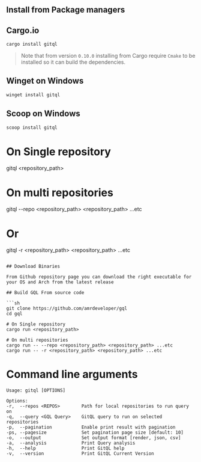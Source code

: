 ## Install from Package managers

## Cargo.io

```sh
cargo install gitql
```

> Note that from version `0.10.0` installing from Cargo require `Cmake` to be installed so it can build the dependencies.

## Winget on Windows

```sh
winget install gitql
```

## Scoop on Windows

```sh
scoop install gitql
```

# On Single repository
gitql <repository_path>

# On multi repositories
gitql --repo <repository_path> <repository_path> ...etc

# Or
gitql -r <repository_path> <repository_path> ...etc
```

## Download Binaries

From Github repository page you can download the right executable for your OS and Arch from the latest release

## Build GQL From source code

```sh
git clone https://github.com/amrdeveloper/gql
cd gql

# On Single repository
cargo run <repository_path>

# On multi repositories
cargo run -- --repo <repository_path> <repository_path> ...etc
cargo run -- -r <repository_path> <repository_path> ...etc
```

# Command line arguments

```
Usage: gitql [OPTIONS]

Options:
-r,  --repos <REPOS>        Path for local repositories to run query on
-q,  --query <GQL Query>    GitQL query to run on selected repositories
-p,  --pagination           Enable print result with pagination
-ps, --pagesize             Set pagination page size [default: 10]
-o,  --output               Set output format [render, json, csv]
-a,  --analysis             Print Query analysis
-h,  --help                 Print GitQL help
-v,  --version              Print GitQL Current Version
```